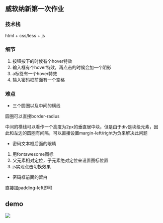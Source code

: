 ## 威软纳新第一次作业

### 技术栈

html + css/less + js

### 细节

1. 按钮按下的时候有个hover特效
2. 输入框有个hover特效，再点击的时候会加一个阴影
3. a标签有一个hover特效
4. 输入密码框前面有一个空格

### 难点

- 三个圆圈以及中间的横线

圆圈可以直接border-radius

中间的横线可以看作一个高度为2px的垂直居中块，但是由于div是块级元素，因此和左边的圆圈有间隔，可以直接设置margin-left/right为负来解决此问题

- 密码文本框后面的眼睛

1. 用fontawesome图标
2. 父元素相对定位，子元素绝对定位来设置图标位置
3. js实现点击切换效果

- 密码框前面的留白

直接加padding-left即可

## demo

![](http://cdn.attack204.com/20210118194757.png)